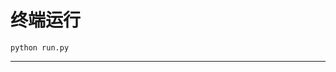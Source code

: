 # 终端运行

```shell
python run.py
```
**************************************************************************************************************************************************************************************************************************************************************************************************************************************************************************************************************************************************************************************************************************************************************************************************************************************************************************************************************************************************************************************************************************************************************************************************************************************************************************************************************************************************************************************************************************